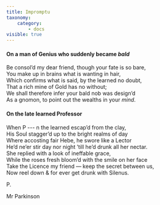 ```yaml
---
title: Impromptu
taxonomy:
    category:
        - docs
visible: true
---
```


#### On a man of Genius who suddenly became *bald*

Be consol’d my dear friend, though your fate is so bare,  
You make up in brains what is wanting in hair,  
Which confirms what is said, by the learned no doubt,  
That a rich mine of Gold has no without;  
We shall therefore infer your bald nob was design’d  
As a gnomon, to point out the wealths in your *mind*.  

#### On the late learned Professor

When P --- n the learned escap’d from the clay,  
His Soul stagger’d up to the bright realms of day  
Where accosting fair Hebe, he swore like a Lector  
He’d ne’er stir day nor night ’till he’d drunk all her nectar.  
She replied with a look of ineffable grace,  
While the roses fresh bloom’d with the smile on her face  
Take the Licence my friend — keep the secret between us,  
Now reel down & for ever get drunk with Silenus.  

P.

<div class="author">Mr Parkinson</div>